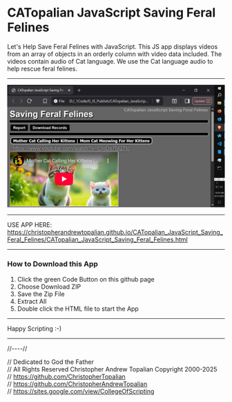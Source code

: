 # CATopalian JavaScript Saving Feral Felines
Let's Help Save Feral Felines with JavaScript. This JS app displays videos from an array of objects in an orderly column with video data included.  The videos contain audio of Cat language. We use the Cat language audio to help rescue feral felines.  

---

![001](src/media/textures/screenshots/001.PNG)  

---

USE APP HERE: https://christopherandrewtopalian.github.io/CATopalian_JavaScript_Saving_Feral_Felines/CATopalian_JavaScript_Saving_Feral_Felines.html  

---

### How to Download this App
1. Click the green Code Button on this github page
2. Choose Download ZIP
3. Save the Zip File
4. Extract All
5. Double click the HTML file to start the App

---

Happy Scripting :-)

---

//----//

// Dedicated to God the Father  
// All Rights Reserved Christopher Andrew Topalian Copyright 2000-2025  
// https://github.com/ChristopherTopalian  
// https://github.com/ChristopherAndrewTopalian  
// https://sites.google.com/view/CollegeOfScripting

